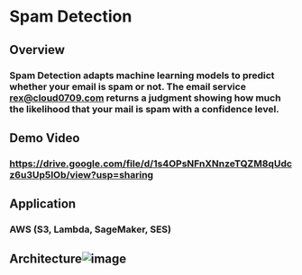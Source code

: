 # Spam Detection

## Overview ##
### Spam Detection adapts machine learning models to predict whether your email is spam or not. The email service rex@cloud0709.com returns a judgment showing how much the likelihood that your mail is spam with a confidence level.

## Demo Video ##
### https://drive.google.com/file/d/1s4OPsNFnXNnzeTQZM8qUdcz6u3Up5IOb/view?usp=sharing


## Application ##
### AWS (S3, Lambda, SageMaker, SES)

## Architecture![image](https://user-images.githubusercontent.com/46899307/123231599-ef882b80-d50a-11eb-90da-cae32b405fad.png)
